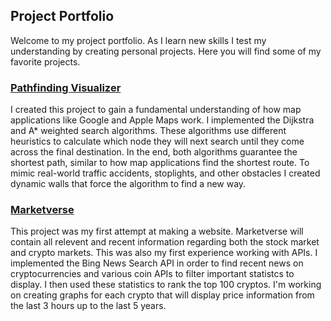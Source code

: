 ## Project Portfolio
Welcome to my project portfolio. As I learn new skills I test my understanding by creating personal projects. Here you will find some of my favorite projects.



### [Pathfinding Visualizer](https://nabeel44.github.io/Pathfinding-Visualizer/)


I created this project to gain a fundamental understanding of how map applications like Google and Apple Maps work. I implemented the Dijkstra and A* weighted search algorithms. These algorithms use different heuristics to calculate which node they will next search until they come across the final destination. In the end, both algorithms guarantee the shortest path, similar to how map applications find the shortest route. To mimic real-world traffic accidents, stoplights, and other obstacles I created dynamic walls that force the algorithm to find a new way.

### [Marketverse](https://nabeel44.github.io/test-deploy/#/)

This project was my first attempt at making a website. Marketverse will contain all relevent and recent information regarding both the stock market and crypto markets. This was also my first experience working with APIs. I implemented the Bing News Search API in order to find recent news on cryptocurrencies and various coin APIs to filter important statistcs to display. I then used these statistics to rank the top 100 cryptos. I'm working on creating graphs for each crypto that will display price information from the last 3 hours up to the last 5 years. 
